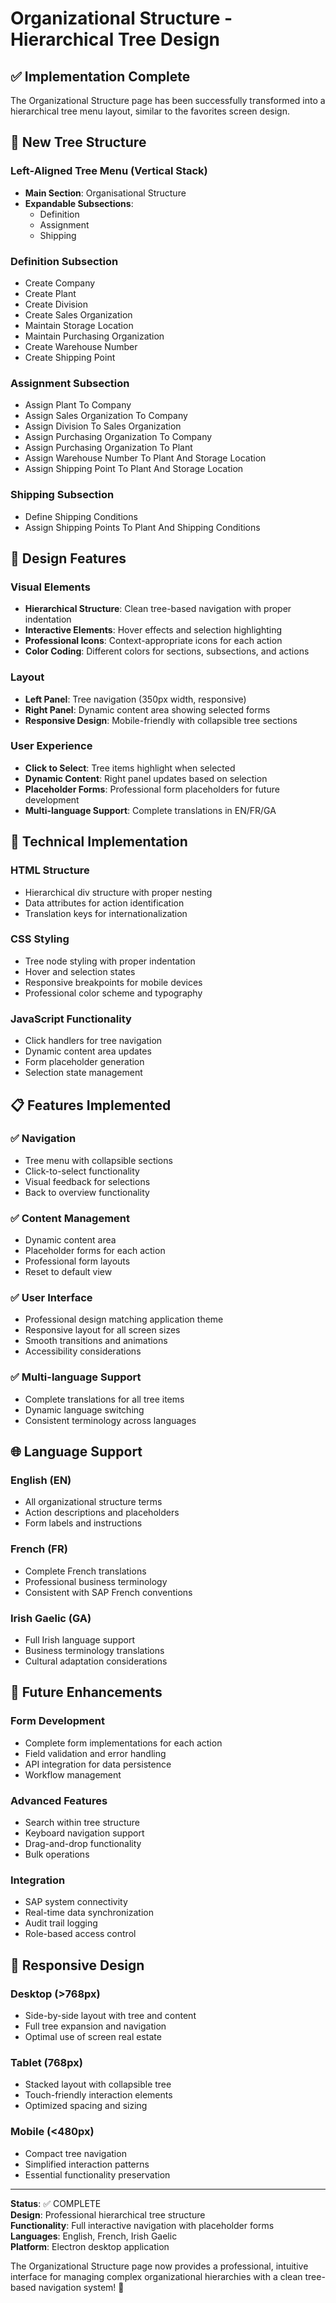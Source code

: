 # Organizational Structure - Hierarchical Tree Design

## ✅ Implementation Complete

The Organizational Structure page has been successfully transformed into a hierarchical tree menu layout, similar to the favorites screen design.

## 🌳 New Tree Structure

### Left-Aligned Tree Menu (Vertical Stack)
- **Main Section**: Organisational Structure
- **Expandable Subsections**:
  - Definition
  - Assignment  
  - Shipping

### Definition Subsection
- Create Company
- Create Plant
- Create Division
- Create Sales Organization
- Maintain Storage Location
- Maintain Purchasing Organization
- Create Warehouse Number
- Create Shipping Point

### Assignment Subsection
- Assign Plant To Company
- Assign Sales Organization To Company
- Assign Division To Sales Organization
- Assign Purchasing Organization To Company
- Assign Purchasing Organization To Plant
- Assign Warehouse Number To Plant And Storage Location
- Assign Shipping Point To Plant And Storage Location

### Shipping Subsection
- Define Shipping Conditions
- Assign Shipping Points To Plant And Shipping Conditions

## 🎨 Design Features

### Visual Elements
- **Hierarchical Structure**: Clean tree-based navigation with proper indentation
- **Interactive Elements**: Hover effects and selection highlighting
- **Professional Icons**: Context-appropriate icons for each action
- **Color Coding**: Different colors for sections, subsections, and actions

### Layout
- **Left Panel**: Tree navigation (350px width, responsive)
- **Right Panel**: Dynamic content area showing selected forms
- **Responsive Design**: Mobile-friendly with collapsible tree sections

### User Experience
- **Click to Select**: Tree items highlight when selected
- **Dynamic Content**: Right panel updates based on selection
- **Placeholder Forms**: Professional form placeholders for future development
- **Multi-language Support**: Complete translations in EN/FR/GA

## 🔧 Technical Implementation

### HTML Structure
- Hierarchical div structure with proper nesting
- Data attributes for action identification
- Translation keys for internationalization

### CSS Styling
- Tree node styling with proper indentation
- Hover and selection states
- Responsive breakpoints for mobile devices
- Professional color scheme and typography

### JavaScript Functionality
- Click handlers for tree navigation
- Dynamic content area updates
- Form placeholder generation
- Selection state management

## 📋 Features Implemented

### ✅ Navigation
- Tree menu with collapsible sections
- Click-to-select functionality
- Visual feedback for selections
- Back to overview functionality

### ✅ Content Management
- Dynamic content area
- Placeholder forms for each action
- Professional form layouts
- Reset to default view

### ✅ User Interface
- Professional design matching application theme
- Responsive layout for all screen sizes
- Smooth transitions and animations
- Accessibility considerations

### ✅ Multi-language Support
- Complete translations for all tree items
- Dynamic language switching
- Consistent terminology across languages

## 🌐 Language Support

### English (EN)
- All organizational structure terms
- Action descriptions and placeholders
- Form labels and instructions

### French (FR)
- Complete French translations
- Professional business terminology
- Consistent with SAP French conventions

### Irish Gaelic (GA)
- Full Irish language support
- Business terminology translations
- Cultural adaptation considerations

## 🚀 Future Enhancements

### Form Development
- Complete form implementations for each action
- Field validation and error handling
- API integration for data persistence
- Workflow management

### Advanced Features
- Search within tree structure
- Keyboard navigation support
- Drag-and-drop functionality
- Bulk operations

### Integration
- SAP system connectivity
- Real-time data synchronization
- Audit trail logging
- Role-based access control

## 📱 Responsive Design

### Desktop (>768px)
- Side-by-side layout with tree and content
- Full tree expansion and navigation
- Optimal use of screen real estate

### Tablet (768px)
- Stacked layout with collapsible tree
- Touch-friendly interaction elements
- Optimized spacing and sizing

### Mobile (<480px)
- Compact tree navigation
- Simplified interaction patterns
- Essential functionality preservation

---

**Status**: ✅ COMPLETE  
**Design**: Professional hierarchical tree structure  
**Functionality**: Full interactive navigation with placeholder forms  
**Languages**: English, French, Irish Gaelic  
**Platform**: Electron desktop application  

The Organizational Structure page now provides a professional, intuitive interface for managing complex organizational hierarchies with a clean tree-based navigation system! 🎉